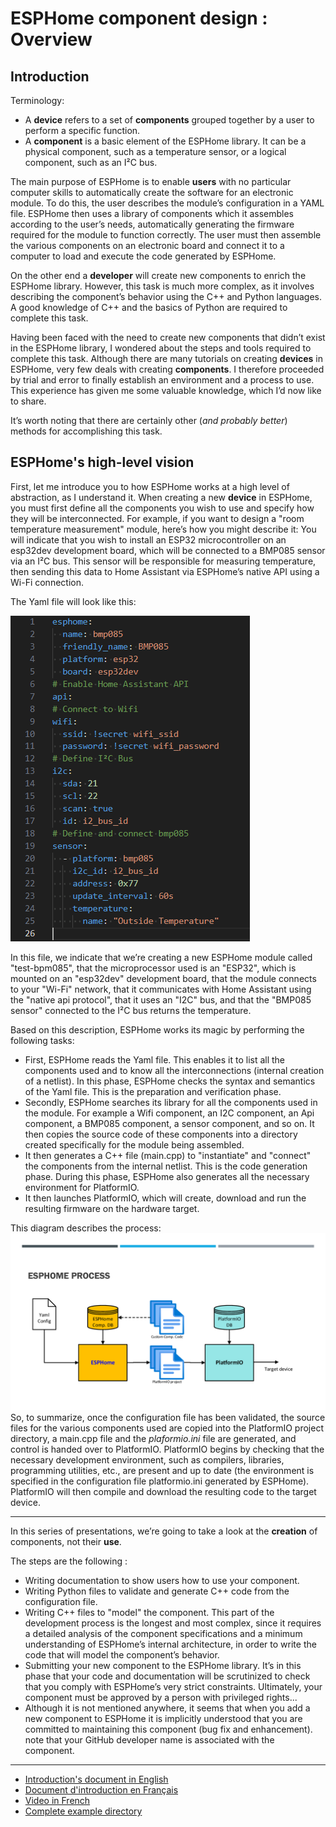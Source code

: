 # ESPHome component design : Overview

## Introduction

Terminology:

- A **device** refers to a set of **components** grouped together by a user to perform a specific function.
- A **component** is a basic element of the ESPHome library. It can be a physical component, such as a temperature sensor, or a logical component, such as an I²C bus.

The main purpose of ESPHome is to enable **users** with no particular computer skills to automatically create the software for an electronic module. To do this, the user describes the module’s configuration in a YAML file. ESPHome then uses a library of components which it assembles according to the user’s needs, automatically generating the firmware required for the module to function correctly. The user must then assemble the various components on an electronic board and connect it to a computer to load and execute the code generated by ESPHome.

On the other end a **developer** will create new components to enrich the ESPHome library. However, this task is much more complex, as it involves describing the component’s behavior using the C++ and Python languages. A good knowledge of C++ and the basics of Python are required to complete this task.

Having been faced with the need to create new components that didn’t exist in the ESPHome library, I wondered about the steps and tools required to complete this task. Although there are many tutorials on creating **devices** in ESPHome, very few deals with creating **components**. I therefore proceeded by trial and error to finally establish an environment and a process to use. This experience has given me some valuable knowledge, which I’d now like to share.

It’s worth noting that there are certainly other (_and probably better_) methods for accomplishing this task.

## **ESPHome's high-level vision**

First, let me introduce you to how ESPHome works at a high level of abstraction, as I understand it.
When creating a new **device** in ESPHome, you must first define all the components you wish to use and specify how they will be interconnected. For example, if you want to design a "room temperature measurement" module, here’s how you might describe it: You will indicate that you wish to install an ESP32 microcontroller on an esp32dev development board, which will be connected to a BMP085 sensor via an I²C bus. This sensor will be responsible for measuring temperature, then sending this data to Home Assistant via ESPHome’s native API using a Wi-Fi connection.

The Yaml file will look like this:

![image](images/bmp85-yaml.png)

In this file, we indicate that we’re creating a new ESPHome module called "test-bpm085", that the microprocessor used is an "ESP32", which is mounted on an "esp32dev" development board, that the module connects to your "Wi-Fi" network, that it communicates with Home Assistant using the "native api protocol", that it uses an "I2C" bus, and that the "BMP085 sensor" connected to the I²C bus returns the temperature.

Based on this description, ESPHome works its magic by performing the following tasks:

- First, ESPHome reads the Yaml file. This enables it to list all the components used and to know all the interconnections (internal creation of a netlist). In this phase, ESPHome checks the syntax and semantics of the Yaml file. This is the preparation and verification phase.
- Secondly, ESPHome searches its library for all the components used in the module. For example a Wifi component, an I2C component, an Api component, a BMP085 component, a sensor component, and so on. It then copies the source code of these components into a directory created specifically for the module being assembled.
- It then generates a C++ file (main.cpp) to "instantiate" and "connect" the components from the internal netlist. This is the code generation phase. During this phase, ESPHome also generates all the necessary environment for PlatformIO.
- It then launches PlatformIO, which will create, download and run the resulting firmware on the hardware target.

This diagram describes the process:
![image](images/esphome-process.png)
So, to summarize, once the configuration file has been validated, the source files for the various components used are copied into the PlatformIO project directory, a main.cpp file and the _plaformio.ini_ file are generated, and control is handed over to PlatformIO.
PlatformIO begins by checking that the necessary development environment, such as compilers, libraries, programming utilities, etc., are present and up to date (the environment is specified in the configuration file platformio.ini generated by ESPHome). PlatformIO will then compile and download the resulting code to the target device.

___
In this series of presentations, we’re going to take a look at the **creation** of components, not their **use**.

The steps are the following :

- Writing documentation to show users how to use your component.
- Writing Python files to validate and generate C++ code from the configuration file.
- Writing C++ files to "model" the component. This part of the development process is the longest and most complex, since it requires a detailed analysis of the component specifications and a minimum understanding of ESPHome’s internal architecture, in order to write the code that will model the component’s behavior.
- Submitting your new component to the ESPHome library. It’s in this phase that your code and documentation will be scrutinized to check that you comply with ESPHome’s very strict constraints. Ultimately, your component must be approved by a person with privileged rights...
- Although it is not mentioned anywhere, it seems that when you add a new component to ESPHome it is implicitly understood that you are committed to maintaining this component (bug fix and enhancement). note that your GitHub developer name is associated with the component.

___

- [Introduction's document in English](/Part1-introduction/part1-introduction-en-US.pdf)
- [Document d'introduction en Français](/Part1-introduction/part1-introduction-fr-FR.pdf)
- [Video in French](https://youtu.be/cindv-3cWSg)
- [Complete example directory](/Part1-introduction/bmp085-project)
